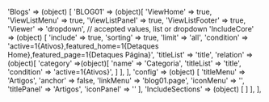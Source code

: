 <!-- IDEAL CONFIGURATION FOR THE MODEL -->

'Blogs' => (object) [
    'BLOG01' => (object)[
        'ViewHome' => true,
        'ViewListMenu' => true,
        'ViewListPanel' => true,
        'ViewListFooter' => true,
        'Viewer' => 'dropdown', // accepted values, list or dropdown
        'IncludeCore' => (object) [
            'include' => true,
            'sorting' => true,
            'limit' => 'all',
            'condition' => 'active=1{Ativos},featured_home=1{Detaques Home},featured_page=1{Detaques Página}',
            'titleList' => 'title',
            'relation' => (object)[
                'category' =>(object)[
                    'name' => 'Categoria',
                    'titleList' => 'title',
                    'condition' => 'active=1{Ativos}',
                ]
            ],
        ],
        'config' => (object) [
            'titleMenu' => 'Artigos',
            'anchor' =>  false,
            'linkMenu' => 'blog01.page',
            'iconMenu' => '',
            'titlePanel' => 'Artigos',
            'iconPanel' => ''
        ],
        'IncludeSections' => (object) [
        ]
    ],
],
